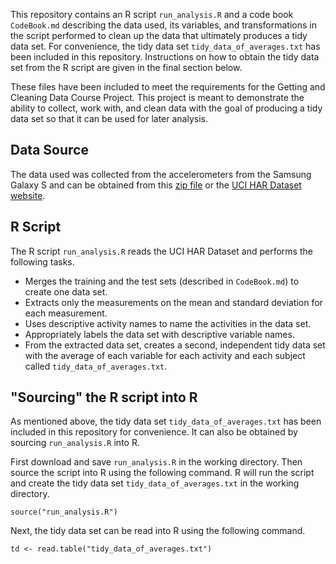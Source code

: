 ﻿This repository contains an R script `run_analysis.R` and a code book `CodeBook.md` describing the data used, its variables, and transformations in the script performed to clean up the data that ultimately produces a tidy data set. For convenience, the tidy data set `tidy_data_of_averages.txt` has been included in this repository. Instructions on how to obtain the tidy data set from the R script are given in the final section below.These files have been included to meet the requirements for the Getting and Cleaning Data Course Project. This project is meant to demonstrate the ability to collect, work with, and clean data with the goal of producing a tidy data set so that it can be used for later analysis.## Data SourceThe data used was collected from the accelerometers from the Samsung Galaxy S and can be obtained from this [zip file](https://d396qusza40orc.cloudfront.net/getdata%2Fprojectfiles%2FUCI%20HAR%20Dataset.zip) or the [UCI HAR Dataset website](http://archive.ics.uci.edu/ml/datasets/Human+Activity+Recognition+Using+Smartphones).## R ScriptThe R script  `run_analysis.R` reads the UCI HAR Dataset and performs the following tasks.* Merges the training and the test sets (described in `CodeBook.md`) to create one data set.* Extracts only the measurements on the mean and standard deviation for each measurement.* Uses descriptive activity names to name the activities in the data set.* Appropriately labels the data set with descriptive variable names.* From the extracted data set, creates a second, independent tidy data set with the average of each variable for each activity and each subject called `tidy_data_of_averages.txt`.## "Sourcing" the R script into RAs mentioned above, the tidy data set `tidy_data_of_averages.txt` has been included in this repository for convenience. It can also be obtained by sourcing `run_analysis.R` into R. First download and save `run_analysis.R` in the working directory. Then source the script into R using the following command. R will run the script and create the tidy data set `tidy_data_of_averages.txt` in the working directory.````source("run_analysis.R")````Next, the tidy data set can be read into R using the following command.````td <- read.table("tidy_data_of_averages.txt")